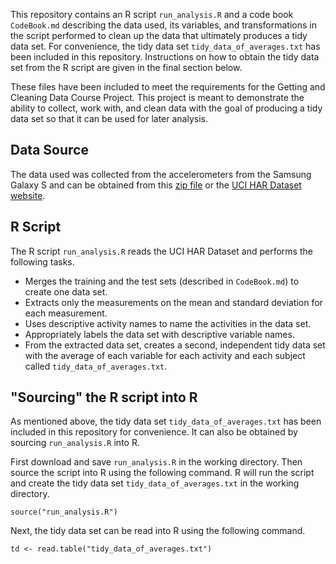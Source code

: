 ﻿This repository contains an R script `run_analysis.R` and a code book `CodeBook.md` describing the data used, its variables, and transformations in the script performed to clean up the data that ultimately produces a tidy data set. For convenience, the tidy data set `tidy_data_of_averages.txt` has been included in this repository. Instructions on how to obtain the tidy data set from the R script are given in the final section below.These files have been included to meet the requirements for the Getting and Cleaning Data Course Project. This project is meant to demonstrate the ability to collect, work with, and clean data with the goal of producing a tidy data set so that it can be used for later analysis.## Data SourceThe data used was collected from the accelerometers from the Samsung Galaxy S and can be obtained from this [zip file](https://d396qusza40orc.cloudfront.net/getdata%2Fprojectfiles%2FUCI%20HAR%20Dataset.zip) or the [UCI HAR Dataset website](http://archive.ics.uci.edu/ml/datasets/Human+Activity+Recognition+Using+Smartphones).## R ScriptThe R script  `run_analysis.R` reads the UCI HAR Dataset and performs the following tasks.* Merges the training and the test sets (described in `CodeBook.md`) to create one data set.* Extracts only the measurements on the mean and standard deviation for each measurement.* Uses descriptive activity names to name the activities in the data set.* Appropriately labels the data set with descriptive variable names.* From the extracted data set, creates a second, independent tidy data set with the average of each variable for each activity and each subject called `tidy_data_of_averages.txt`.## "Sourcing" the R script into RAs mentioned above, the tidy data set `tidy_data_of_averages.txt` has been included in this repository for convenience. It can also be obtained by sourcing `run_analysis.R` into R. First download and save `run_analysis.R` in the working directory. Then source the script into R using the following command. R will run the script and create the tidy data set `tidy_data_of_averages.txt` in the working directory.````source("run_analysis.R")````Next, the tidy data set can be read into R using the following command.````td <- read.table("tidy_data_of_averages.txt")